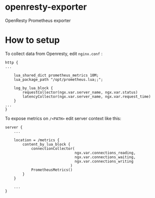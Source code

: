 # openresty-exporter
OpenResty Prometheus exporter

# How to setup

To collect data from Openresty, edit `nginx.conf` :

```
http {
...

    lua_shared_dict prometheus_metrics 10M;
    lua_package_path "/opt/prometheus.lua;;";

    log_by_lua_block {
        requestCollector(ngx.var.server_name, ngx.var.status)
        latencyCollector(ngx.var.server_name, ngx.var.request_time)
    }
...
}
```

To expose metrics on `/<PATH>` edit server context like this:

```
server {
    ...

    location = /metrics {
        content_by_lua_block {
            connectionCollector(
                                ngx.var.connections_reading,
                                ngx.var.connections_waiting,
                                ngx.var.connections_writing
                              )
            PrometheusMetrics()
        }
    }

    ...
}
```